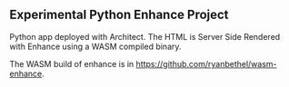 ## Experimental Python Enhance Project

Python app deployed with Architect. 
The HTML is Server Side Rendered with Enhance using a WASM compiled binary. 

The WASM build of enhance is in https://github.com/ryanbethel/wasm-enhance.

